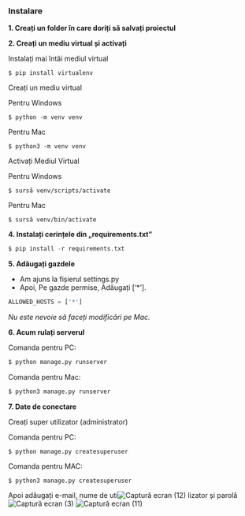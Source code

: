 ### Instalare
**1. Creați un folder în care doriți să salvați proiectul**

**2. Creați un mediu virtual și activați**

Instalați mai întâi mediul virtual
```
$ pip install virtualenv
```

Creați un mediu virtual

Pentru Windows
```
$ python -m venv venv
```
Pentru Mac
```
$ python3 -m venv venv
```

Activați Mediul Virtual

Pentru Windows
```
$ sursă venv/scripts/activate
```

Pentru Mac
```
$ sursă venv/bin/activate
```


**4. Instalați cerințele din „requirements.txt”**
```python
$ pip install -r requirements.txt
```

**5. Adăugați gazdele**

- Am ajuns la fișierul settings.py 
- Apoi, Pe gazde permise, Adăugați [‘*’]. 
```python
ALLOWED_HOSTS = ['*']
```
*Nu este nevoie să faceți modificări pe Mac.*


**6. Acum rulați serverul**

Comanda pentru PC:
```python
$ python manage.py runserver
```

Comanda pentru Mac:
```python
$ python3 manage.py runserver
```

**7. Date de conectare**

Creați super utilizator (administrator)

Comanda pentru PC:
```
$ python manage.py createsuperuser
```

Comanda pentru MAC:
```
$ python3 manage.py createsuperuser
```
Apoi adăugați e-mail, nume de uti![Captură ecran (12)](https://github.com/Maria120286/Eshop-Django/assets/157504181/3bcdd5c5-dbba-4690-b8fa-56aa922f7a4e)
lizator și parolă![Captură ecran (3)](https://github.com/Maria120286/Eshop-Django/assets/157504181/65e390e3-9e65-466f-a9ed-cd714b1c4c66)
![Captură ecran (11)](https://github.com/Maria120286/Eshop-Django/assets/157504181/7a09c828-0639-47db-9ce7-29668d5f704c)

